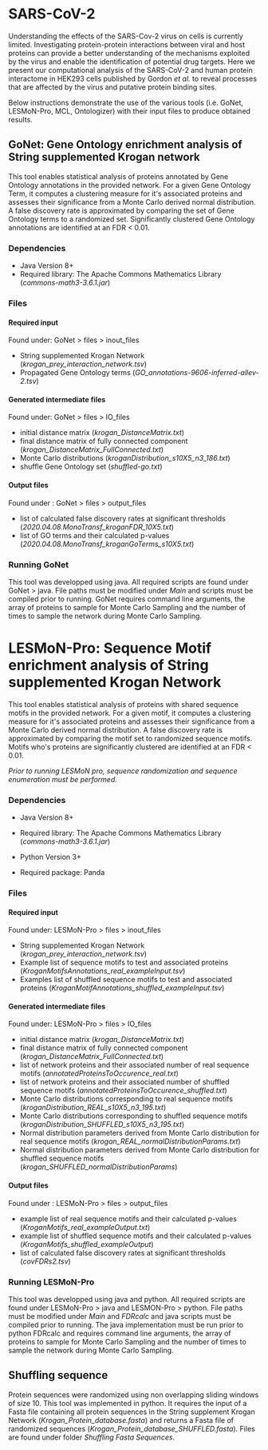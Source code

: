 # SARS-CoV-2
Understanding the effects of the SARS-Cov-2 virus on cells is currently limited. Investigating protein-protein interactions between viral and host proteins can provide a better understanding of the mechanisms exploited by the virus and enable the identification of potential drug targets. Here we present our computational analysis of the SARS-CoV-2 and human protein interactome in HEK293 cells published by Gordon *et al.* to reveal processes that are affected by the virus and putative protein binding sites. 

Below instructions demonstrate the use of the various tools (i.e. GoNet, LESMoN-Pro, MCL, Ontologizer) with their input files to produce obtained results.

## GoNet: Gene Ontology enrichment analysis of String supplemented Krogan network
This tool enables statistical analysis of proteins annotated by Gene Ontology annotations in the provided network. For a given Gene Ontology Term, it computes a clustering measure for it's associated proteins and assesses their significance from a Monte Carlo derived normal distribution. A false discovery rate is approximated by comparing the set of Gene Ontology terms to a randomized set. Significantly clustered Gene Ontology annotations are identified at an FDR < 0.01. 

### Dependencies
* Java Version 8+
* Required library: The Apache Commons Mathematics Library (*commons-math3-3.6.1.jar*) 

### Files
#### Required input
Found under: GoNet > files > inout_files
* String supplemented Krogan Network (*krogan_prey_interaction_network.tsv*)
* Propagated Gene Ontology terms (*GO_annotations-9606-inferred-allev-2.tsv*)

#### Generated intermediate files
Found under: GoNet > files > IO_files
* initial distance matrix (*krogan_DistanceMatrix.txt*)
* final distance matrix of fully connected component (*krogan_DistanceMatrix_FullConnected.txt*)
* Monte Carlo distributions (*kroganDistribution_s10X5_n3_186.txt*)
* shuffle Gene Ontology set (*shuffled-go.txt*)

#### Output files
Found under : GoNet > files > output_files
* list of calculated false discovery rates at significant thresholds (*2020.04.08.MonoTransf_kroganFDR_10X5.txt*)
* list of GO terms and their calculated p-values (*2020.04.08.MonoTransf_kroganGoTerms_s10X5.txt*)

### Running GoNet
This tool was developped using java. All required scripts are found under GoNet > java. File paths must be modified under *Main* and scripts must be compiled prior to running. GoNet requires command line arguments, the array of proteins to sample for Monte Carlo Sampling and the number of times to sample the network during Monte Carlo Sampling.

# LESMoN-Pro: Sequence Motif enrichment analysis of String supplemented Krogan Network 
This tool enables statistical analysis of proteins with shared sequence motifs in the provided network. For a given motif, it computes a clustering measure for it's associated proteins and assesses their significance from a Monte Carlo derived normal distribution. A false discovery rate is approximated by comparing the motif set to randomized sequence motifs. Motifs who's proteins are significantly clustered are identified at an FDR < 0.01. 

*Prior to running LESMoN pro, sequence randomization and sequence enumeration must be performed.*

### Dependencies
* Java Version 8+
* Required library: The Apache Commons Mathematics Library (*commons-math3-3.6.1.jar*)

* Python Version 3+ 
* Required package: Panda

### Files
#### Required input
Found under: LESMoN-Pro > files > inout_files
* String supplemented Krogan Network (*krogan_prey_interaction_network.tsv*)
* Example list of sequence motifs to test and associated proteins (*KroganMotifsAnnotations_real_exampleInput.tsv*)
* Examples list of shuffled sequence motifs to test and associated proteins (*KroganMotifAnnotations_shuffled_exampleInput.tsv*)

#### Generated intermediate files
Found under: LESMoN-Pro > files > IO_files
* initial distance matrix (*krogan_DistanceMatrix.txt*)
* final distance matrix of fully connected component (*krogan_DistanceMatrix_FullConnected.txt*)
* list of network proteins and their associated number of real sequence motifs (*annotatedProteinsToOccurence_real.txt*)
* list of network proteins and their associated number of shuffled sequence motifs (*annotatedProteinsToOccurence_shuffled.txt*) 
* Monte Carlo distributions corresponding to real sequence motifs (*kroganDistribution_REAL_s10X5_n3_195.txt*)
* Monte Carlo distributions corresponding to shuffled sequence motifs (*kroganDistribution_SHUFFLED_s10X5_n3_195.txt*)
* Normal distribution parameters derived from Monte Carlo distribution for real sequence motifs (*krogan_REAL_normalDistributionParams.txt*) 
* Normal distribution parameters derived from Monte Carlo distribution for shuffled sequence motifs (*krogan_SHUFFLED_normalDistributionParams*) 

#### Output files
Found under : LESMoN-Pro > files > output_files
* example list of real sequence motifs and their calculated p-values (*KroganMotifs_real_exampleOutput.txt*)
* example list of shuffled sequence motifs and their calculated p-values (*KroganMotifs_shuffled_exampleOutput*)
* list of calculated false discovery rates at significant thresholds (*covFDRs2.tsv*)

### Running LESMoN-Pro
This tool was developped using java and python. All required scripts are found under LESMoN-Pro > java and LESMON-Pro > python. File paths must be modified under *Main* and *FDRcalc* and java scripts must be compiled prior to running. The java implementation must be run prior to python FDRcalc and requires command line arguments, the array of proteins to sample for Monte Carlo Sampling and the number of times to sample the network during Monte Carlo Sampling.

## Shuffling sequence
Protein sequences were randomized using non overlapping sliding windows of size 10. This tool was implemented in python. It requires the input of a Fasta file containing all protein sequences in the String supplement Krogan Network (*Krogan_Protein_database.fasta*) and returns a Fasta file of randomized sequences (*Krogan_Protein_database_SHUFFLED.fasta*). Files are found under folder *Shuffling Fasta Sequences*. 
